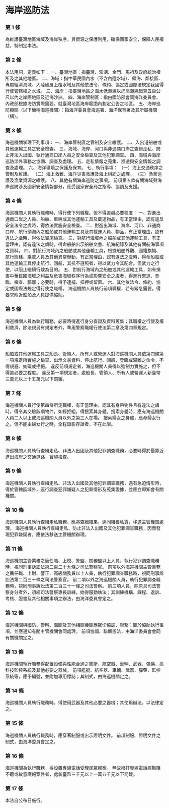 # 海岸巡防法

### 第 1 條

為維護臺灣地區海域及海岸秩序，與資源之保護利用，確保國家安全，保障人民權益，特制定本法。

### 第 2 條

本法用詞，定義如下：
一、臺灣地區：指臺灣、澎湖、金門、馬祖及政府統治權所及之其他地區。
二、海域：指中華民國內水（不含內陸水域）、領海、鄰接區、專屬經濟海域、大陸礁層上覆水域及其他依法令、條約、協定或國際法規定我國得行使管轄權之水域。
三、海岸：指臺灣地區之海水低潮線以迄高潮線起算五百公尺以內之岸際地區及近海沙洲。
四、海岸管制區：指由國防部會同海洋委員會、內政部根據海防實際需要，就臺灣地區海岸範圍內劃定公告之地區。
五、海岸巡防機關（以下簡稱海巡機關）：指海洋委員會海巡署、海洋保育署及其所屬機關（構）。

### 第 3 條

海巡機關掌理下列事項：
一、海岸管制區之管制及安全維護。
二、入出港船舶或其他運輸工具之安全檢查。
三、海域、海岸、河口與非通商口岸之查緝走私、防止非法入出國、執行通商口岸人員之安全檢查及其他犯罪調查。
四、海域與海岸巡防涉外事務之協調、調查及處理。
五、走私情報之蒐集、滲透與安全情報之調查及處理。
六、海洋環境之保護及保育。
七、執行事項：
（一）海上交通秩序之管制及維護。
（二）海上救難、海洋災害救護及海上糾紛之處理。
（三）漁業巡護及漁業資源之維護。
八、其他有關海岸巡防之事項。
前項第五款有關海域與海岸巡防涉及國家安全情報部分，應受國家安全局之指導、協調及支援。

### 第 4 條

海巡機關人員執行職務時，得行使下列職權。但不得逾越必要程度：
一、對進出通商口岸之人員、船舶、車輛或其他運輸工具及載運物品，有正當理由，認有違反安全法令之虞時，得依法實施安全檢查。
二、對進出海域、海岸、河口、非通商口岸、航行領海內之船舶或其他運輸工具及其載運人員、物品，有正當理由，認有違法之虞時，得依法實施檢查。
三、對航行海域內之船舶或其他運輸工具，有正當理由，認有違法之虞時，得命船舶出示船舶文書、航海紀錄及其他有關航海事項之資料。
四、對航行海域內之船舶或其他運輸工具，根據船舶外觀、國籍旗幟、航行態樣、乘載人員及其他異常舉動，有正當理由，認有違法之虞時，得命船舶或其他運輸工具停止航行、回航，其抗不遵照者，得以武力令其配合。但武力之行使，以阻止繼續行駛為目的。
五、對航行海域內之船舶或其他運輸工具，如有損害中華民國海域之利益及危害海域秩序行為或影響安全之虞者，得進行緊追、登臨、檢查、驅離；必要時，得予逮捕、扣押或留置。
六、其他依法令、條約、協定或國際法規定得行使之職權。
海巡機關人員執行前項職權，若有緊急需要，得要求附近船舶及人員提供協助。

### 第 5 條

海巡機關人員為執行職務，必要時得進行身分查證及資料蒐集；其職權之行使及權利救濟，除法規另有規定者外，準用警察職權行使法第二章及第四章規定。

### 第 6 條

船舶或其他運輸工具之船長、管領人、所有人或營運人對海巡機關人員依第四條第一項規定所實施之檢查、出示文書資料、停止航行、回航、登臨或驅離之命令，不得規避、妨礙或拒絕。
違反前項規定者，海巡機關人員得以強制力實施之，但不得逾必要之程度。
違反第一項規定者，處船長、管領人、所有人或營運人新臺幣三萬元以上十五萬元以下罰鍰。

### 第 7 條

海巡機關人員行使第四條所定職權，有正當理由，認其有身帶物件且有違法之虞時，得令其交驗該項物件，如經拒絕，得搜索其身體。搜索身體時，應有海巡機關人員二人以上或海巡機關人員以外之第三人在場。
搜索婦女之身體，應命婦女行之。但不能由婦女行之時，全程錄影存證者，不在此限。

### 第 8 條

海巡機關人員執行查緝走私、非法入出國及其他犯罪調查職務，必要時得於最靠近進出海岸之交通道路，實施檢查。

### 第 9 條

海巡機關人員執行查緝走私、非法入出國及其他犯罪調查職務，遇有急迫情形時，得於管轄區域外，逕行調查犯罪嫌疑人之犯罪情形及蒐集證據，並應立即知會有關機關。

### 第 10 條

海巡機關人員執行查緝走私職務，應將查緝結果，連同緝獲私貨，移送主管機關處理。
海巡機關人員執行查緝走私、防止非法入出國及其他犯罪調查職務，因而發現犯罪嫌疑者，應依法移送主管機關辦理。

### 第 11 條

海巡機關主管業務之簡任職、上校、警監、關務監以上人員，執行犯罪調查職務時，視同刑事訴訟法第二百二十九條之司法警察官。
前項以外海巡機關主管業務之薦任職、上尉、警正、高級關務員以上人員，執行犯罪調查職務時，視同刑事訴訟法第二百三十條之司法警察官。
前二項以外之海巡機關人員，執行犯罪調查職務時，視同刑事訴訟法第二百三十一條之司法警察。
前三項人員，除原具司法警察身分者外，須經司法警察專長訓練，始得服勤執法；其訓練機構、課程、退訓、考核、證書及其他相關事項之辦法，由海洋委員會定之。

### 第 12 條

海巡機關與國防、警察、海關及其他相關機關應密切協調、聯繫；關於協助執行事項，並應通知有關主管機關會同處理。
前項協調、聯繫辦法，由海洋委員會會同有關機關定之。

### 第 13 條

海巡機關執行職務得配置設備與性能合適之艦艇、航空器、車輛、武器、彈藥、高科技監控系統及其他必要之器械。
前項艦艇、航空器、車輛、武器、彈藥、監控系統等，應予編號，並附加專用標誌；其制式，由海巡機關定之。

### 第 14 條

海巡機關人員執行職務時，得使用武器及其他必要之器械；其使用辦法，以法律定之。

### 第 15 條

海巡機關人員執行職務時，應穿著制服或出示證明文件。
前項制服、證明文件之制式，由海洋委員會定之。

### 第 16 條

海巡機關為執行職務，得設置專線電話受理民眾報案。
無故撥打專線電話經勸阻不聽或故意謊報案件者，處新臺幣三千元以上一萬五千元以下罰鍰。

### 第 17 條

本法自公布日施行。
